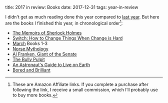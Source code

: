 title: 2017 in review: Books
date: 2017-12-31
tags: year-in-review


I didn't get as much reading done this year compared to
[last year](/).
But here are the books I finished this year, in chronological order[^1]:

  * [The Memoirs of Sherlock Holmes](http://amzn.to/2CcnUjI)
  * [Switch: How to Change Things When Change is Hard](http://amzn.to/2EFzzZS)
  * [March](http://amzn.to/2Cco5vo) Books 1-3
  * [Norse Mythology](http://amzn.to/2ED9VoJ)
  * [Al Franken, Giant of the Senate](http://amzn.to/2lImTZG)
  * [The Bully Pulpit](http://amzn.to/2CfykPF)
  * [An Astronaut's Guide to Live on Earth](http://amzn.to/2qckg88)
  * [Bored and Brilliant](http://amzn.to/2CdhOjf)


[^1]: These are Amazon Affiliate links. If you complete a purchase after
    following the link, I receive a small commission, which I’ll probably use to buy
    more books.

